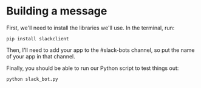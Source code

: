# Building a message

First, we'll need to install the libraries we'll use. In the terminal, run:

`pip install slackclient`

Then, I'll need to add your app to the #slack-bots channel, so put the name of your app in that channel.

Finally, you should be able to run our Python script to test things out:

`python slack_bot.py`
